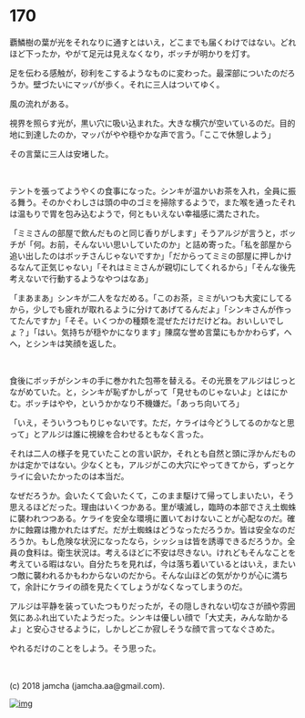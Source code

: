 # 170

覇鱗樹の葉が光をそれなりに通すとはいえ，どこまでも届くわけではない。どれほど下ったか，やがて足元は見えなくなり，ボッチが明かりを灯す。  

足を伝わる感触が，砂利をこするようなものに変わった。最深部についたのだろうか。壁づたいにマッパが歩く。それに三人はついてゆく。  

風の流れがある。  

視界を照らす光が，黒い穴に吸い込まれた。大きな横穴が空いているのだ。目的地に到達したのか，マッパがやや穏やかな声で言う。「ここで休憩しよう」  

その言葉に三人は安堵した。  

<br>  

テントを張ってようやくの食事になった。シンキが温かいお茶を入れ，全員に振る舞う。そのかぐわしさは頭の中のゴミを掃除するようで，また喉を通ったそれは温もりで胃を包み込むようで，何ともいえない幸福感に満たされた。  

「ミミさんの部屋で飲んだものと同じ香りがします」そうアルジが言うと，ボッチが「何。お前，そんないい思いしていたのか」と詰め寄った。「私を部屋から追い出したのはボッチさんじゃないですか」「だからってミミの部屋に押しかけるなんて正気じゃない」「それはミミさんが親切にしてくれるから」「そんな後先考えないで行動するようなやつはなあ」  

「まあまあ」シンキが二人をなだめる。「このお茶，ミミがいつも大変にしてるから，少しでも疲れが取れるように分けてあげてるんだよ」「シンキさんが作ってたんですか」「そそ。いくつかの種類を混ぜただけだけどね。おいしいでしょ？」「はい。気持ちが穏やかになります」陳腐な誉め言葉にもかかわらず，へへ，とシンキは笑顔を返した。  

<br>  

食後にボッチがシンキの手に巻かれた包帯を替える。その光景をアルジはじっとながめていた。と，シンキが恥ずかしがって「見せものじゃないよ」とはにかむ。ボッチはやや，というかかなり不機嫌だ。「あっち向いてろ」  

「いえ，そういうつもりじゃないです。ただ，ケライは今どうしてるのかなと思って」とアルジは誰に視線を合わせるともなく言った。  

それは二人の様子を見ていたことの言い訳か，それとも自然と頭に浮かんだものかは定かではない。少なくとも，アルジがこの大穴にやってきてから，ずっとケライに会いたかったのは本当だ。  

なぜだろうか。会いたくて会いたくて，このまま駆けて帰ってしまいたい，そう思えるほどだった。理由はいくつかある。里が壊滅し，臨時の本部でさえ土蜘蛛に襲われつつある。ケライを安全な環境に置いておけないことが心配なのだ。確かに蝕霧は撒かれたはずだ。だが土蜘蛛はどうなっただろうか。皆は安全なのだろうか。もし危険な状況になったなら，シッショは皆を誘導できるだろうか。全員の食料は。衛生状況は。考えるほどに不安は尽きない。けれどもそんなことを考えている暇はない。自分たちを見れば，今は落ち着いているとはいえ，またいつ敵に襲われるかもわからないのだから。そんな山ほどの気がかりが心に満ちて，余計にケライの顔を見たくてしょうがなくなってしまうのだ。  

アルジは平静を装っていたつもりだったが，その隠しきれない切なさが顔や雰囲気にあふれ出ていたようだった。シンキは優しい顔で「大丈夫，みんな助かるよ」と安心させるように，しかしどこか寂しそうな顔で言ってなぐさめた。  

やれるだけのことをしよう。そう思った。  

<br>  
<br>  
(c) 2018 jamcha (jamcha.aa@gmail.com).  

[![img](http://i.creativecommons.org/l/by-nc-sa/4.0/88x31.png)](http://creativecommons.org/licenses/by-nc-sa/4.0/deed)
